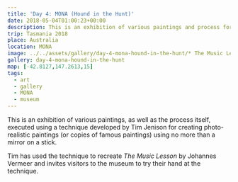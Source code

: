 ```yaml
---
title: 'Day 4: MONA (Hound in the Hunt)'
date: 2018-05-04T01:00:23+00:00
description: This is an exhibition of various paintings and process for creating photo-realistic paintings (or copies of famous paintings).
trip: Tasmania 2018
place: Australia
location: MONA
image: ../../assets/gallery/day-4-mona-hound-in-the-hunt/* The Music Lesson overview.jpeg
gallery: day-4-mona-hound-in-the-hunt
map: [-42.8127,147.2613,15]
tags:
  - art
  - gallery
  - MONA
  - museum
---
```

This is an exhibition of various paintings, as well as the process itself, executed using a technique developed by Tim Jenison for creating photo-realistic paintings (or copies of famous paintings) using no more than a mirror on a stick.

Tim has used the technique to recreate&nbsp;_The Music Lesson_&nbsp;by Johannes Vermeer and invites visitors to the museum to try their hand at the technique.
